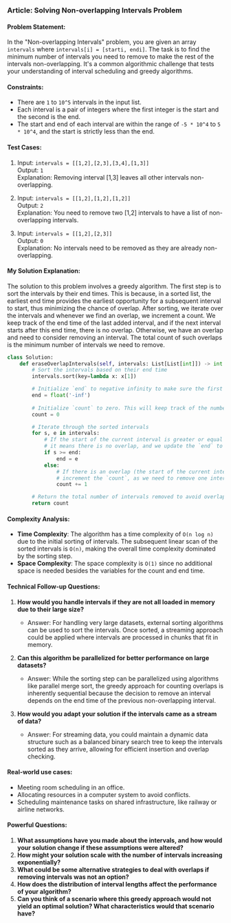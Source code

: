 ### Article: Solving Non-overlapping Intervals Problem

#### Problem Statement:
In the "Non-overlapping Intervals" problem, you are given an array `intervals` where `intervals[i] = [starti, endi]`. The task is to find the minimum number of intervals you need to remove to make the rest of the intervals non-overlapping. It's a common algorithmic challenge that tests your understanding of interval scheduling and greedy algorithms.

#### Constraints:
- There are `1` to `10^5` intervals in the input list.
- Each interval is a pair of integers where the first integer is the start and the second is the end.
- The start and end of each interval are within the range of `-5 * 10^4` to `5 * 10^4`, and the start is strictly less than the end.

#### Test Cases:
1. Input: `intervals = [[1,2],[2,3],[3,4],[1,3]]`  
   Output: `1`  
   Explanation: Removing interval [1,3] leaves all other intervals non-overlapping.

2. Input: `intervals = [[1,2],[1,2],[1,2]]`  
   Output: `2`  
   Explanation: You need to remove two [1,2] intervals to have a list of non-overlapping intervals.

3. Input: `intervals = [[1,2],[2,3]]`  
   Output: `0`  
   Explanation: No intervals need to be removed as they are already non-overlapping.

#### My Solution Explanation:
The solution to this problem involves a greedy algorithm. The first step is to sort the intervals by their end times. This is because, in a sorted list, the earliest end time provides the earliest opportunity for a subsequent interval to start, thus minimizing the chance of overlap. After sorting, we iterate over the intervals and whenever we find an overlap, we increment a count. We keep track of the end time of the last added interval, and if the next interval starts after this end time, there is no overlap. Otherwise, we have an overlap and need to consider removing an interval. The total count of such overlaps is the minimum number of intervals we need to remove.

```python
class Solution:
    def eraseOverlapIntervals(self, intervals: List[List[int]]) -> int:
        # Sort the intervals based on their end time
        intervals.sort(key=lambda x: x[1])

        # Initialize `end` to negative infinity to make sure the first interval doesn't get removed
        end = float('-inf')
        
        # Initialize `count` to zero. This will keep track of the number of intervals we remove
        count = 0

        # Iterate through the sorted intervals
        for s, e in intervals:
            # If the start of the current interval is greater or equal to the end of the last non-overlapping interval,
            # it means there is no overlap, and we update the `end` to the end of the current interval.
            if s >= end:
                end = e
            else:
                # If there is an overlap (the start of the current interval is less than the `end`),
                # increment the `count`, as we need to remove one interval to eliminate the overlap.
                count += 1

        # Return the total number of intervals removed to avoid overlap
        return count

```

#### Complexity Analysis:
- **Time Complexity**: The algorithm has a time complexity of `O(n log n)` due to the initial sorting of intervals. The subsequent linear scan of the sorted intervals is `O(n)`, making the overall time complexity dominated by the sorting step.
- **Space Complexity**: The space complexity is `O(1)` since no additional space is needed besides the variables for the count and end time.

#### Technical Follow-up Questions:
1. **How would you handle intervals if they are not all loaded in memory due to their large size?**
   - Answer: For handling very large datasets, external sorting algorithms can be used to sort the intervals. Once sorted, a streaming approach could be applied where intervals are processed in chunks that fit in memory.

2. **Can this algorithm be parallelized for better performance on large datasets?**
   - Answer: While the sorting step can be parallelized using algorithms like parallel merge sort, the greedy approach for counting overlaps is inherently sequential because the decision to remove an interval depends on the end time of the previous non-overlapping interval.

3. **How would you adapt your solution if the intervals came as a stream of data?**
   - Answer: For streaming data, you could maintain a dynamic data structure such as a balanced binary search tree to keep the intervals sorted as they arrive, allowing for efficient insertion and overlap checking.

#### Real-world use cases:
- Meeting room scheduling in an office.
- Allocating resources in a computer system to avoid conflicts.
- Scheduling maintenance tasks on shared infrastructure, like railway or airline networks.

#### Powerful Questions:
1. **What assumptions have you made about the intervals, and how would your solution change if these assumptions were altered?**
2. **How might your solution scale with the number of intervals increasing exponentially?**
3. **What could be some alternative strategies to deal with overlaps if removing intervals was not an option?**
4. **How does the distribution of interval lengths affect the performance of your algorithm?**
5. **Can you think of a scenario where this greedy approach would not yield an optimal solution? What characteristics would that scenario have?**


